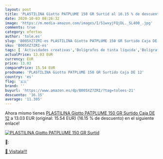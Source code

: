 ```yaml
---
layout: post
title: 'PLASTILINA Giotto PATPLUME 150 GR Surtid al 16.15 % de descuento'
date: 2020-10-03 08:26:32
image: 'https://m.media-amazon.com/images/I/51wxyjFQjDL._SL400_.jpg'
comments: true
category: ofertas
author: 'tole.es'
slug: 'B005XZ7ZRI-es PLASTILINA Giotto PATPLUME 150 GR Surtido Caja DE 12'
sku: 'B005XZ7ZRI-es'
tags: [ 'Actividades creativas','Bolígrafos de tinta líquida','Bolígrafos y recambios','Bolígrafos, lápices y útiles de escritura','Juguetes','Juguetes y juegos','Material de educación infantil','Material de escritura y dibujo para niños','Material escolar y educativo','Mosaicos para niños','Oficina y papelería','Pinturas','Rotuladores de colores para niños','Témperas y pinturas para murales','plastilina', ]
actualPrice: 13.03 EUR
currency: EUR
price: 13.03
comparePrice: 15.54 EUR
prodname: 'PLASTILINA Giotto PATPLUME 150 GR Surtido Caja DE 12'
country: 'es'
flag: '🇪🇸'
brand: ''
buyurl: 'https://www.amazon.es/dp/B005XZ7ZRI/?tag=tolees-21'
descuento: '16.15'
average: '11.305'
---
```


Ahora mismo tienes [PLASTILINA Giotto PATPLUME 150 GR Surtido Caja DE 12](https://www.amazon.es/dp/B005XZ7ZRI/?tag=tolees-21) a 13.03 EUR (original: 15.54 EUR) (16.15 %  de descuento) en el siguiente enlace!

[![PLASTILINA Giotto PATPLUME 150 GR Surtid](https://m.media-amazon.com/images/I/51wxyjFQjDL._SL400_.jpg)](https://www.amazon.es/dp/B005XZ7ZRI/?tag=tolees-21)

🔎:


[🛒 Visítala!!!](https://www.amazon.es/dp/B005XZ7ZRI/?tag=tolees-21)
